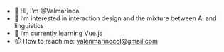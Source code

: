 - 👋 Hi, I’m @Valmarinoa
- 👀 I’m interested in interaction design and the mixture between Ai and linguistics
- 🌱 I’m currently learning Vue.js
- 📫 How to reach me: valenmarinocol@gmail.com
<!--- 💞️ I’m looking to collaborate on ...--->
<!---
Valmarinoa/Valmarinoa is a ✨ special ✨ repository because its `README.md` (this file) appears on your GitHub profile.
You can click the Preview link to take a look at your changes.
--->
